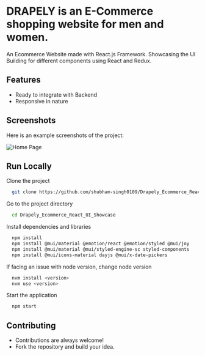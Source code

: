 # DRAPELY is an E-Commerce shopping website for men and women.

An Ecommerce Website made with React.js Framework. Showcasing the UI Building for different components using React and Redux. 

## Features

- Ready to integrate with Backend
- Responsive in nature

## Screenshots

Here is an example screenshots of the project:

![Home Page](/Drapely_Ecommerce_React_UI_Showcase/Home.png)

## Run Locally

Clone the project

```bash
  git clone https://github.com/shubham-singh0109/Drapely_Ecommerce_React_UI_Showcase.git
```

Go to the project directory

```bash
  cd Drapely_Ecommerce_React_UI_Showcase
```

Install dependencies and libraries

```bash
  npm install
  npm install @mui/material @emotion/react @emotion/styled @mui/joy
  npm install @mui/material @mui/styled-engine-sc styled-components
  npm install @mui/icons-material dayjs @mui/x-date-pickers
```
If facing an issue with node version, change node version

```bash
  nvm install <version>
  nvm use <version>
```

Start the application

```bash
  npm start
```

## Contributing

- Contributions are always welcome!
- Fork the repository and build your idea.



